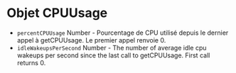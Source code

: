 # Objet CPUUsage

* `percentCPUUsage` Number - Pourcentage de CPU utilisé depuis le dernier appel à getCPUUsage. Le premier appel renvoie 0.
* `idleWakeupsPerSecond` Number - The number of average idle cpu wakeups per second since the last call to getCPUUsage. First call returns 0.